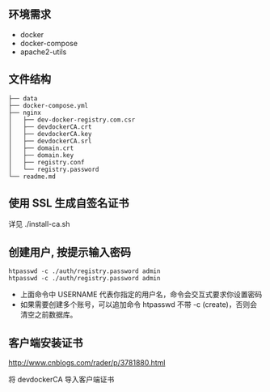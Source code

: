 ## 环境需求

- docker
- docker-compose
- apache2-utils

## 文件结构

```
├── data
├── docker-compose.yml
├── nginx
│   ├── dev-docker-registry.com.csr
│   ├── devdockerCA.crt
│   ├── devdockerCA.key
│   ├── devdockerCA.srl
│   ├── domain.crt
│   ├── domain.key
│   ├── registry.conf
│   └── registry.password
└── readme.md

```
## 使用 SSL 生成自签名证书

详见 ./install-ca.sh

## 创建用户, 按提示输入密码
```
htpasswd -c ./auth/registry.password admin
htpasswd -c ./auth/registry.password admin
```

- 上面命令中 USERNAME 代表你指定的用户名，命令会交互式要求你设置密码
- 如果需要创建多个账号，可以追加命令 htpasswd 不带 -c (create)，否则会清空之前数据库。

## 客户端安装证书

http://www.cnblogs.com/rader/p/3781880.html

将 devdockerCA 导入客户端证书
